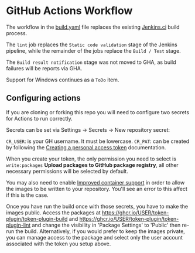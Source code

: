 # GitHub Actions Workflow

The workflow in the [build.yaml](build.yaml) file replaces the existing [Jenkins.ci](../../devops/aws-codebuilg/Jenkinsfile.ci) build process.

The `lint` job replaces the `Static code validation` stage of the Jenkins pipeline, while the remainder of the jobs replace the `Build / Test` stage.

The `Build result notification` stage was not moved to GHA, as build failures will be reports via GHA.

Support for Windows continues as a `ToDo` item.

## Configuring actions

If you are cloning or forking this repo you will need to configure two secrets for Actions to run correctly.

Secrets can be set via Settings -> Secrets -> New repository secret:

`CR_USER`: is your GH username. It must be lowercase.
`CR_PAT`: can be created by following the [Creating a personal access token](https://docs.github.com/en/github/authenticating-to-github/creating-a-personal-access-token) documentation.

When you create your token, the only permission you need to select is `write:packages` **Upload packages to GitHub package registry**, all other necessary permissions will be selected by default.

You may also need to enable [Improved container support](https://docs.github.com/en/packages/guides/enabling-improved-container-support) in order to allow the images to be written to your repository. You'll see an error to this affect if this is the case.

Once you have run the build once with those secrets, you have to make the images public. Access the packages at https://ghcr.io/USER/token-plugin/token-plugin-build and https://ghcr.io/USER/token-plugin/token-plugin-lint and change the visibility in 'Package Settings' to 'Public' then re-run the build. Alternatively, if you would prefer to keep the images private, you can manage access to the package and select only the user account associated with the token you setup above.
